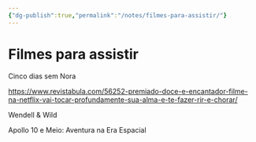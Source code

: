 ```yaml
---
{"dg-publish":true,"permalink":"/notes/filmes-para-assistir/"}
---
```


# Filmes para assistir

Cinco dias sem Nora

https://www.revistabula.com/56252-premiado-doce-e-encantador-filme-na-netflix-vai-tocar-profundamente-sua-alma-e-te-fazer-rir-e-chorar/

Wendell & Wild


Apollo 10 e Meio: Aventura na Era Espacial